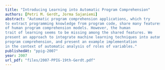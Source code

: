 ```yaml
---
title: "Introducing Learning into Automatic Program Comprehension"
authors: [Petri M. Gerdt, Jorma Sajaniemi]
abstract: "Automatic program comprehension applications, which try
to extract programming knowledge from program code, share many features
of human program comprehension models. However, the human
trait of learning seems to be missing among the shared features. We
present an approach to integrate machine learning techniques into automatic
program comprehension, and present an example implementation
in the context of automatic analysis of roles of variables."
publishedAt: "ppig-2007"
year: 2007
url_pdf: "files/2007-PPIG-19th-Gerdt.pdf"
---
```

